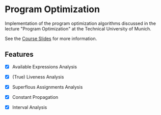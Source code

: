 # Program Optimization

Implementation of the program optimization algorithms discussed in the lecture "Program Optimization" at the Technical University of Munich.

See the [Course Slides](https://www.cs.cit.tum.de/fileadmin/w00cfj/pl/ProgOpt/folien.pdf) for more information.

## Features

- [x] Available Expressions Analysis
- [x] (True) Liveness Analysis
- [x] Superflous Assignments Analysis
- [x] Constant Propagation
- [x] Interval Analysis
  